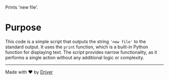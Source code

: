 <!--------------------------------------------------------------------------------->
<!-- IMPORTANT: This file is auto-generated by Driver (https://driver.ai). -------->
<!-- Manual edits may be overwritten on future commits. --------------------------->
<!--------------------------------------------------------------------------------->

Prints 'new file'.

# Purpose
This code is a simple script that outputs the string `'new file'` to the standard output. It uses the `print` function, which is a built-in Python function for displaying text. The script provides narrow functionality, as it performs a single action without any additional logic or complexity.

---
Made with ❤️ by [Driver](https://www.driver.ai/)